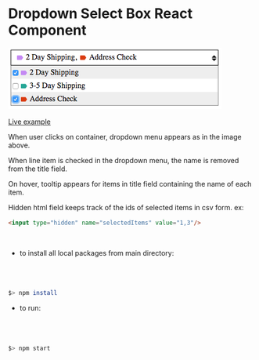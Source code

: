 # Dropdown Select Box React Component

![drop-down select](https://raw.githubusercontent.com/andrewtdunn/drop_down_select/master/dist/assets/dropdownselect.png)

[Live example](http://andrewtdunn.com/_dropdownselectbox/)

When user clicks on container, dropdown menu appears as in the image above.

When line item is checked in the dropdown menu, the name is removed from the title field.

On hover, tooltip appears for items in title field containing the name of each item.

Hidden html field keeps track of the ids of selected items in csv form. ex:

```html
<input type="hidden" name="selectedItems" value="1,3"/>
```

<br>

- to install all local packages from main directory:
```bash



$> npm install


```

- to run:
```bash



$> npm start


```
